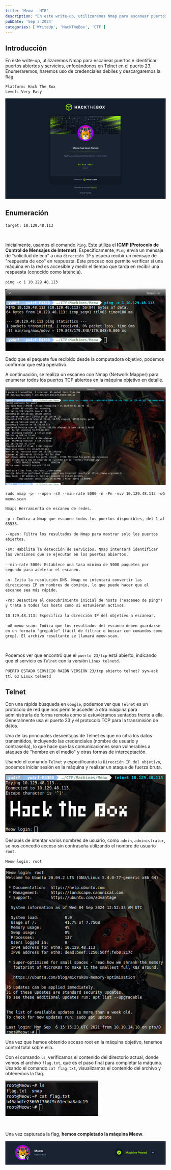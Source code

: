 ```yaml
---
title: 'Meow - HTB'
description: "En este write-up, utilizaremos Nmap para escanear puertos e identificar puertos abiertos y servicios, enfocándonos en Telnet en el puerto 23. Enumeraremos, realizaremos ataques de fuerza bruta y descargaremos la flag."
pubDate: 'Sep 3 2024'
categories: ['WriteUp', 'HackTheBox', 'CTF']
--- 
```


## Introducción

En este write-up, utilizaremos Nmap para escanear puertos e identificar puertos abiertos y servicios, enfocándonos en Telnet en el puerto 23. Enumeraremos, haremos uso de credenciales debiles y descargaremos la flag.

```
Platform: Hack The Box
Level: Very Easy
```

![Ping command](../../../assets/HTB/Meow/meow-6.png)


## Enumeración
```
target: 10.129.48.113  
```
<br>

Inicialmente, usamos el comando `Ping`. Este utiliza el **ICMP (Protocolo de Control de Mensajes de Internet)**. Específicamente, `Ping` envía un mensaje de "solicitud de eco" a una `dirección IP` y espera recibir un mensaje de "respuesta de eco" en respuesta. Este proceso nos permite verificar si una máquina en la red es accesible y medir el tiempo que tarda en recibir una respuesta (conocido como latencia).

`ping -c 1 10.129.48.113`

![Comando Ping](../../../assets/HTB/Meow/meow-1.png)

Dado que el paquete fue recibido desde la computadora objetivo, podemos confirmar que está operativo.

A continuación, se realiza un escaneo con Nmap (Network Mapper) para enumerar todos los puertos TCP abiertos en la máquina objetivo en detalle.

![Comando Nmap](../../../assets/HTB/Meow/meow-2.png)

`sudo nmap -p- --open -sV --min-rate 5000 -n -Pn -vvv 10.129.48.113 -oG meow-scan`


```
Nmap: Herramienta de escaneo de redes.

-p-: Indica a Nmap que escanee todos los puertos disponibles, del 1 al 65535.

--open: Filtra los resultados de Nmap para mostrar solo los puertos abiertos.

-sV: Habilita la detección de servicios. Nmap intentará identificar las versiones que se ejecutan en los puertos abiertos.

--min-rate 5000: Establece una tasa mínima de 5000 paquetes por segundo para acelerar el escaneo.

-n: Evita la resolución DNS. Nmap no intentará convertir las direcciones IP en nombres de dominio, lo que puede hacer que el escaneo sea más rápido.

-Pn: Desactiva el descubrimiento inicial de hosts ("escaneo de ping") y trata a todos los hosts como si estuvieran activos.

10.129.48.113: Especifica la dirección IP del objetivo a escanear.

-oG meow-scan: Indica que los resultados del escaneo deben guardarse en un formato "grepable" (fácil de filtrar o buscar con comandos como grep). El archivo resultante se llamará meow-scan.
```
<br>

Podemos ver que encontró que el `puerto 23/tcp` está abierto, indicando que el servicio es `Telnet` con la versión `Linux telnetd`.

`PUERTO ESTADO SERVICIO RAZÓN VERSIÓN 23/tcp abierto telnet? syn-ack ttl 63 Linux telnetd`

## Telnet

Con una rápida búsqueda en `Google`, podemos ver que `Telnet` es un protocolo de red que nos permite acceder a otra máquina para administrarla de forma remota como si estuviéramos sentados frente a ella. Generalmente usa el puerto 23 y el protocolo TCP para la transmisión de datos.

Una de las principales desventajas de Telnet es que no cifra los datos transmitidos, incluyendo las credenciales (nombre de usuario y contraseña), lo que hace que las comunicaciones sean vulnerables a ataques de "hombre en el medio" y otras formas de interceptación.

Usando el comando `Telnet` y especificando la `Dirección IP del objetivo`, podemos iniciar sesión en la máquina y realizar un ataque de fuerza bruta.

![Ataque de fuerza bruta Telnet](../../../assets/HTB/Meow/meow-3.png)

Después de intentar varios nombres de usuario, como `admin`, `administrator`, se nos concedió acceso sin contraseña utilizando el nombre de usuario `root`.

`Meow login: root`

![Root Telnet](../../../assets/HTB/Meow/meow-4.png)

Una vez que hemos obtenido acceso root en la máquina objetivo, tenemos control total sobre ella.

Con el comando `ls`, verificamos el contenido del directorio actual, donde vemos el archivo `flag.txt`, que es el paso final para completar la máquina. Usando el comando `cat flag.txt`, visualizamos el contenido del archivo y obtenemos la flag.

![Flag capturada máquina Meow](../../../assets/HTB/Meow/meow-5.png)

<br>

Una vez capturada la flag, **hemos completado la máquina Meow**.

![Flag capturada máquina Meow](../../../assets/HTB/Meow/meow-7.png)

<br>